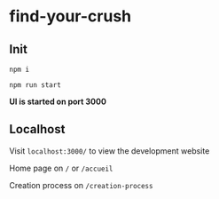 # find-your-crush

## Init

`npm i`

`npm run start`

**UI is started on port 3000**

## Localhost

Visit `localhost:3000/` to view the development website

Home page on `/` or `/accueil`

Creation process on `/creation-process`

